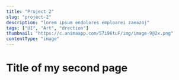 ```yaml
---
title: "Project 2"
slug: "project-2"
description: "lorem ipsum endolores emploarei zaeazoj"
tags: ["UI", "Art", "drection"]
thumbnail: "https://c.animaapp.com/57i96tuF/img/image-9@2x.png"
contentType: "image"
---
```


# Title of my second page